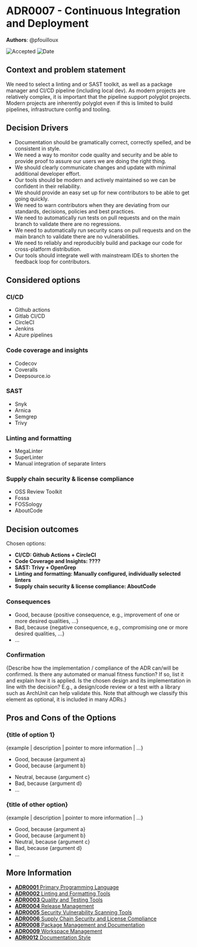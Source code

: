 # ADR0007 - Continuous Integration and Deployment

**Authors**: @pfouilloux

![Accepted](https://img.shields.io/badge/status-accepted-success) ![Date](https://img.shields.io/badge/Date-20_Dec_2024-lightblue)

## Context and problem statement

We need to select a linting and or SAST toolkit, as well as a package manager and CI/CD pipeline (including local dev).
As modern projects are relatively complex, it is important that the pipeline support polyglot projects.
Modern projects are inherently polyglot even if this is limited to build pipelines, infrastructure config and tooling.

## Decision Drivers

* Documentation should be gramatically correct, correctly spelled, and be consistent in style.
* We need a way to monitor code quality and security and be able to provide proof to assure our users we are doing the right thing.
* We should clearly communicate changes and update with minimal additional developer effort.
* Our tools should be modern and actively maintained so we can be confident in their reliability.
* We should provide an easy set up for new contributors to be able to get going quickly.
* We need to warn contributors when they are deviating from our standards, decisions, policies and best practices.
* We need to automatically run tests on pull requests and on the main branch to validate there are no regressions.
* We need to automatically run security scans on pull requests and on the main branch to validate there are no vulnerabilities.
* We need to reliably and reproducibly build and package our code for cross-platform distribution.
* Our tools should integrate well with mainstream IDEs to shorten the feedback loop for contributors.

## Considered options

### CI/CD

* Github actions
* Gitlab CI/CD
* CircleCI
* Jenkins
* Azure pipelines

### Code coverage and insights

* Codecov
* Coveralls
* Deepsource.io

### SAST

* Snyk
* Arnica
* Semgrep
* Trivy

### Linting and formatting

* MegaLinter
* SuperLinter
* Manual integration of separate linters

### Supply chain security & license compliance

* OSS Review Toolkit
* Fossa
* FOSSology
* AboutCode

## Decision outcomes

Chosen options:

* **CI/CD: Github Actions + CircleCI**
* **Code Coverage and Insights: ????**
* **SAST: Trivy + OpenGrep**
* **Linting and formatting: Manually configured, individually selected linters**
* **Supply chain security & license compliance: AboutCode**

<!-- This is an optional element. Feel free to remove. -->
### Consequences

* Good, because {positive consequence, e.g., improvement of one or more desired qualities, …}
* Bad, because {negative consequence, e.g., compromising one or more desired qualities, …}
* … <!-- numbers of consequences can vary -->

<!-- This is an optional element. Feel free to remove. -->
### Confirmation

{Describe how the implementation / compliance of the ADR can/will be confirmed. Is there any automated or manual fitness function? If so, list it and explain how it is applied. Is the chosen design and its implementation in line with the decision? E.g., a design/code review or a test with a library such as ArchUnit can help validate this. Note that although we classify this element as optional, it is included in many ADRs.}

<!-- This is an optional element. Feel free to remove. -->
## Pros and Cons of the Options

### {title of option 1}

<!-- This is an optional element. Feel free to remove. -->
{example | description | pointer to more information | …}

* Good, because {argument a}
* Good, because {argument b}
<!-- use "neutral" if the given argument weights neither for good nor bad -->
* Neutral, because {argument c}
* Bad, because {argument d}
* … <!-- numbers of pros and cons can vary -->

### {title of other option}

{example | description | pointer to more information | …}

* Good, because {argument a}
* Good, because {argument b}
* Neutral, because {argument c}
* Bad, because {argument d}
* …

## More Information

* [**ADR0001** Primary Programming Language](adr-0001-primary-programming-language.md)
* [**ADR0002** Linting and Formatting Tools](adr-0002-linting-and-formatting-tools.md)
* [**ADR0003** Quality and Testing Tools](adr-0003-quality-and-testing-tools.md)
* [**ADR0004** Release Management](adr-0004-release-management.md)
* [**ADR0005** Security Vulnerability Scanning Tools](adr-0005-security-vulnerability-scanning-tools.md)
* [**ADR0006** Supply Chain Security and License Compliance](adr-0006-supply-chain-security-and-license-compliance.md)
* [**ADR0008** Package Management and Documentation](adr-0008-package-management-and-documentation.md)
* [**ADR0009** Workspace Management](adr-0009-workspace-management.md)
* [**ADR0012** Documentation Style](adr-0012-doc-style.md)
